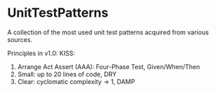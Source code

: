 # UnitTestPatterns
A collection of the most used unit test patterns acquired from various sources.

Principles in v1.0:
KISS: 
1. Arrange Act Assert (AAA): Four-Phase Test, Given/When/Then
2. Small: up to 20 lines of code, DRY
3. Clear: cyclomatic complexity -> 1, DAMP
